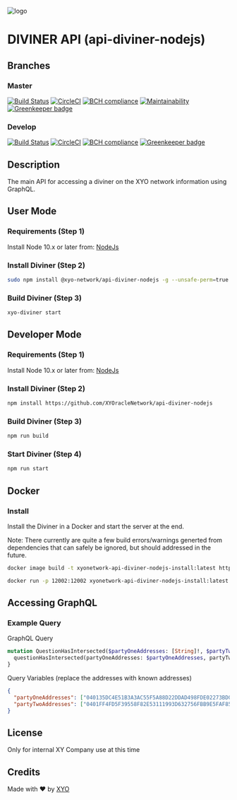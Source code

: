 [logo]: https://www.xy.company/img/home/logo_xy.png

![logo]

# DIVINER API (api-diviner-nodejs)

## Branches

### Master

[![Build Status](https://travis-ci.com/XYOracleNetwork/api-diviner-nodejs.svg?token=A85R2pDnngMDyWoqeLUG&branch=master)](https://travis-ci.com/XYOracleNetwork/api-diviner-nodejs)
[![CircleCI](https://circleci.com/gh/XYOracleNetwork/api-diviner-nodejs/tree/master.svg?style=svg&circle-token=1e3979acebbd7de5d21d4cc99f2eb08694196d4f)](https://circleci.com/gh/XYOracleNetwork/api-diviner-nodejs/tree/master)
[![BCH compliance](https://bettercodehub.com/edge/badge/XYOracleNetwork/api-diviner-nodejs?branch=master&token=3dd15a749bfd967c47acceb9e537294bc39579b5)](https://bettercodehub.com/results/XYOracleNetwork/api-diviner-nodejs)
[![Maintainability](https://api.codeclimate.com/v1/badges/f6bc63330b1d2422973b/maintainability)](https://codeclimate.com/github/XYOracleNetwork/api-diviner-nodejs/maintainability)
[![Greenkeeper badge](https://badges.greenkeeper.io/XYOracleNetwork/api-diviner-nodejs.svg)](https://greenkeeper.io/)

### Develop

[![Build Status](https://travis-ci.com/XYOracleNetwork/api-diviner-nodejs.svg?token=A85R2pDnngMDyWoqeLUG&branch=develop)](https://travis-ci.com/XYOracleNetwork/api-diviner-nodejs)
[![CircleCI](https://circleci.com/gh/XYOracleNetwork/api-diviner-nodejs/tree/develop.svg?style=svg&circle-token=1e3979acebbd7de5d21d4cc99f2eb08694196d4f)](https://circleci.com/gh/XYOracleNetwork/api-diviner-nodejs/tree/develop)
[![BCH compliance](https://bettercodehub.com/edge/badge/XYOracleNetwork/api-diviner-nodejs?branch=develop&token=3dd15a749bfd967c47acceb9e537294bc39579b5)](https://bettercodehub.com/results/XYOracleNetwork/api-diviner-nodejs)
[![Greenkeeper badge](https://badges.greenkeeper.io/XYOracleNetwork/api-diviner-nodejs.svg)](https://greenkeeper.io/)

## Description

The main API for accessing a diviner on the XYO network information using GraphQL.

## User Mode

### Requirements (Step 1)

Install Node 10.x or later from: [NodeJs](https://nodejs.org/en/download/current/)

### Install Diviner (Step 2)

```bash
sudo npm install @xyo-network/api-diviner-nodejs -g --unsafe-perm=true
```

### Build Diviner (Step 3)

```bash
xyo-diviner start
```

## Developer Mode

### Requirements (Step 1)

Install Node 10.x or later from: [NodeJs](https://nodejs.org/en/download/current/)

### Install Diviner (Step 2)

```bash
npm install https://github.com/XYOracleNetwork/api-diviner-nodejs
```

### Build Diviner (Step 3)

```bash
npm run build
```

### Start Diviner (Step 4)

```bash
npm run start
```

## Docker

### Install

Install the Diviner in a Docker and start the server at the end.

Note: There currently are quite a few build errors/warnings generted from dependencies that can safely be ignored, but should addressed in the future.

```bash
docker image build -t xyonetwork-api-diviner-nodejs-install:latest https://raw.githubusercontent.com/XYOracleNetwork/api-diviner-nodejs/master/docker/install/Dockerfile
```

```bash
docker run -p 12002:12002 xyonetwork-api-diviner-nodejs-install:latest
```

## Accessing GraphQL

### Example Query

GraphQL Query

```graphql
mutation QuestionHasIntersected($partyOneAddresses: [String]!, $partyTwoAddresses: [String]!) {
  questionHasIntersected(partyOneAddresses: $partyOneAddresses, partyTwoAddresses: $partyTwoAddresses)
}
```

Query Variables (replace the addresses with known addresses)

```json
{
  "partyOneAddresses": ["040135DC4E51B3A3AC55F5A88D22DDAD498FDE02273BD0DF6FC63D5138EB8C128CF4268A6ED86A1DC433E0D3EFD24172CD1253EAFEFF71C9B6C133B7D759BFFE7E95"],
  "partyTwoAddresses": ["0401FF4FD5F39558F82E53111993D632756FBB9E5FAF85C0316DA8465F6B8B0F0BD1EC61D9C56EBBDF31C14F125964279F1996623995CCC1E30ACDF4A42E002620D4"]
}
```

## License

Only for internal XY Company use at this time

## Credits

Made with ❤️
by [XYO](https://xyo.network)